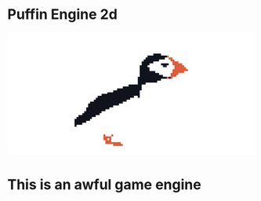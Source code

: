 # Puffin Engine 2d
![alt text](https://github.com/toma222/Puffin/blob/scripting/resources/Branding/PUFFIN.png?raw=true)

# This is an awful game engine
